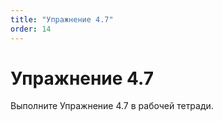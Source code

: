 ```yaml
---
title: "Упражнение 4.7"
order: 14
---
```


# Упражнение 4.7

Выполните Упражнение 4.7 в рабочей тетради.